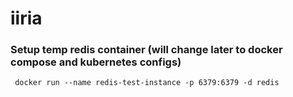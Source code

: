 # iiria

### Setup temp redis container (will change later to docker compose and kubernetes configs)
```shell
 docker run --name redis-test-instance -p 6379:6379 -d redis
 ```
 